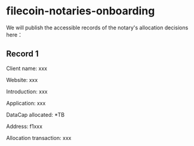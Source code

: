 # filecoin-notaries-onboarding

We will publish the accessible records of the notary's allocation decisions here：

## Record 1
Client name: xxx

Website: xxx

Introduction: xxx

Application: xxx

DataCap allocated: *TB

Address: f1xxx

Allocation transaction: xxx
